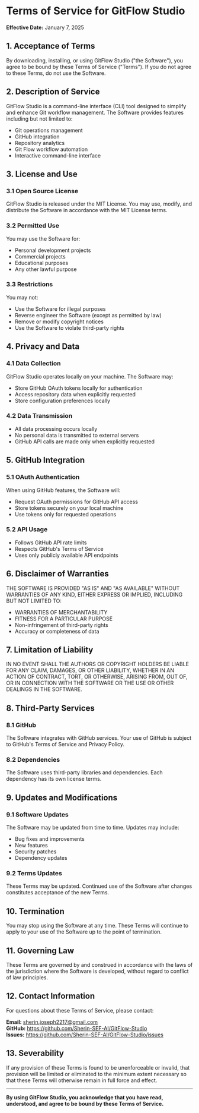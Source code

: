 # Terms of Service for GitFlow Studio

**Effective Date:** January 7, 2025

## 1. Acceptance of Terms

By downloading, installing, or using GitFlow Studio ("the Software"), you agree to be bound by these Terms of Service ("Terms"). If you do not agree to these Terms, do not use the Software.

## 2. Description of Service

GitFlow Studio is a command-line interface (CLI) tool designed to simplify and enhance Git workflow management. The Software provides features including but not limited to:

- Git operations management
- GitHub integration
- Repository analytics
- Git Flow workflow automation
- Interactive command-line interface

## 3. License and Use

### 3.1 Open Source License
GitFlow Studio is released under the MIT License. You may use, modify, and distribute the Software in accordance with the MIT License terms.

### 3.2 Permitted Use
You may use the Software for:
- Personal development projects
- Commercial projects
- Educational purposes
- Any other lawful purpose

### 3.3 Restrictions
You may not:
- Use the Software for illegal purposes
- Reverse engineer the Software (except as permitted by law)
- Remove or modify copyright notices
- Use the Software to violate third-party rights

## 4. Privacy and Data

### 4.1 Data Collection
GitFlow Studio operates locally on your machine. The Software may:
- Store GitHub OAuth tokens locally for authentication
- Access repository data when explicitly requested
- Store configuration preferences locally

### 4.2 Data Transmission
- All data processing occurs locally
- No personal data is transmitted to external servers
- GitHub API calls are made only when explicitly requested

## 5. GitHub Integration

### 5.1 OAuth Authentication
When using GitHub features, the Software will:
- Request OAuth permissions for GitHub API access
- Store tokens securely on your local machine
- Use tokens only for requested operations

### 5.2 API Usage
- Follows GitHub API rate limits
- Respects GitHub's Terms of Service
- Uses only publicly available API endpoints

## 6. Disclaimer of Warranties

THE SOFTWARE IS PROVIDED "AS IS" AND "AS AVAILABLE" WITHOUT WARRANTIES OF ANY KIND, EITHER EXPRESS OR IMPLIED, INCLUDING BUT NOT LIMITED TO:

- WARRANTIES OF MERCHANTABILITY
- FITNESS FOR A PARTICULAR PURPOSE
- Non-infringement of third-party rights
- Accuracy or completeness of data

## 7. Limitation of Liability

IN NO EVENT SHALL THE AUTHORS OR COPYRIGHT HOLDERS BE LIABLE FOR ANY CLAIM, DAMAGES, OR OTHER LIABILITY, WHETHER IN AN ACTION OF CONTRACT, TORT, OR OTHERWISE, ARISING FROM, OUT OF, OR IN CONNECTION WITH THE SOFTWARE OR THE USE OR OTHER DEALINGS IN THE SOFTWARE.

## 8. Third-Party Services

### 8.1 GitHub
The Software integrates with GitHub services. Your use of GitHub is subject to GitHub's Terms of Service and Privacy Policy.

### 8.2 Dependencies
The Software uses third-party libraries and dependencies. Each dependency has its own license terms.

## 9. Updates and Modifications

### 9.1 Software Updates
The Software may be updated from time to time. Updates may include:
- Bug fixes and improvements
- New features
- Security patches
- Dependency updates

### 9.2 Terms Updates
These Terms may be updated. Continued use of the Software after changes constitutes acceptance of the new Terms.

## 10. Termination

You may stop using the Software at any time. These Terms will continue to apply to your use of the Software up to the point of termination.

## 11. Governing Law

These Terms are governed by and construed in accordance with the laws of the jurisdiction where the Software is developed, without regard to conflict of law principles.

## 12. Contact Information

For questions about these Terms of Service, please contact:

**Email:** sherin.joseph2217@gmail.com  
**GitHub:** https://github.com/Sherin-SEF-AI/GitFlow-Studio  
**Issues:** https://github.com/Sherin-SEF-AI/GitFlow-Studio/issues

## 13. Severability

If any provision of these Terms is found to be unenforceable or invalid, that provision will be limited or eliminated to the minimum extent necessary so that these Terms will otherwise remain in full force and effect.

---

**By using GitFlow Studio, you acknowledge that you have read, understood, and agree to be bound by these Terms of Service.** 